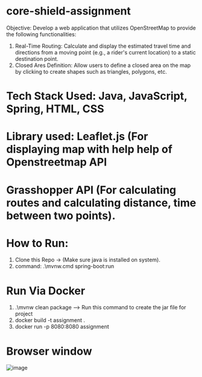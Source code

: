 # core-shield-assignment
Objective:
Develop a web application that utilizes OpenStreetMap to provide the following
functionalities:
1. Real-Time Routing: Calculate and display the estimated travel time and directions from
a moving point (e.g., a rider's current location) to a static destination point.
2. Closed Ares Definition: Allow users to define a closed area on the map by clicking to
create shapes such as triangles, polygons, etc.

# Tech Stack Used: Java, JavaScript, Spring, HTML, CSS
# Library used: Leaflet.js (For displaying map with help help of Openstreetmap API
# Grasshopper API (For calculating routes and calculating distance, time between two points).

# How to Run:
1. Clone this Repo -> (Make sure java is installed on system).
2. command:  .\mvnw.cmd spring-boot:run

# Run Via Docker
1.  .\mvnw clean package --> Run this command to create the jar file for project
2.  docker build -t assignment .
3.  docker run -p 8080:8080 assignment

# Browser window
![image](https://github.com/user-attachments/assets/cb4109c9-1b87-4cae-83c7-d59343007664)

